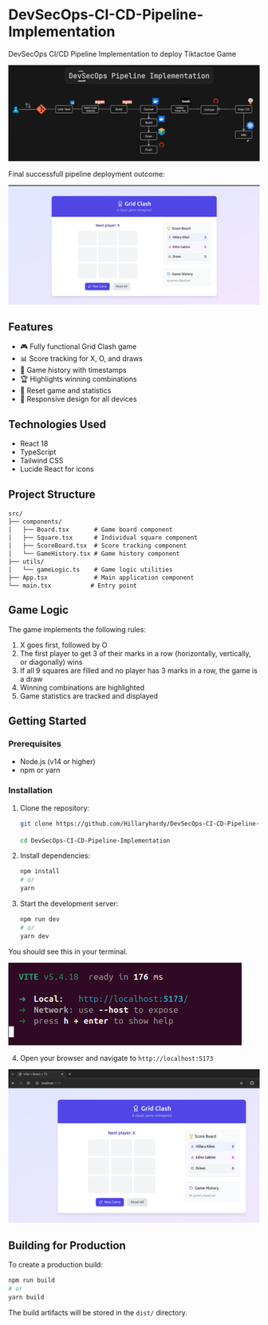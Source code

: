 # DevSecOps-CI-CD-Pipeline-Implementation
DevSecOps CI/CD Pipeline Implementation to deploy Tiktactoe Game


![Screenshot 2025-03-04 at 7 16 48 PM](images/Stracture.png)


Final successfull pipeline deployment outcome:

![image](images/deployed-sample.png)


## Features

- 🎮 Fully functional Grid Clash game
- 📊 Score tracking for X, O, and draws
- 📜 Game history with timestamps
- 🏆 Highlights winning combinations
- 🔄 Reset game and statistics
- 📱 Responsive design for all devices

## Technologies Used

- React 18
- TypeScript
- Tailwind CSS
- Lucide React for icons

## Project Structure

```
src/
├── components/
│   ├── Board.tsx       # Game board component
│   ├── Square.tsx      # Individual square component
│   ├── ScoreBoard.tsx  # Score tracking component
│   └── GameHistory.tsx # Game history component
├── utils/
│   └── gameLogic.ts    # Game logic utilities
├── App.tsx             # Main application component
└── main.tsx           # Entry point
```

## Game Logic

The game implements the following rules:

1. X goes first, followed by O
2. The first player to get 3 of their marks in a row (horizontally, vertically, or diagonally) wins
3. If all 9 squares are filled and no player has 3 marks in a row, the game is a draw
4. Winning combinations are highlighted
5. Game statistics are tracked and displayed


## Getting Started

### Prerequisites

- Node.js (v14 or higher)
- npm or yarn

### Installation

1. Clone the repository:
   ```bash
   git clone https://github.com/Hillaryhardy/DevSecOps-CI-CD-Pipeline-Implementation.git

   cd DevSecOps-CI-CD-Pipeline-Implementation
   ```

2. Install dependencies:
   ```bash
   npm install
   # or
   yarn
   ```

3. Start the development server:
   ```bash
   npm run dev
   # or
   yarn dev
   ```

 You should see this in your terminal.

![image](images/terminal.png)


4. Open your browser and navigate to `http://localhost:5173`

![image](images/localhost.png)


## Building for Production

To create a production build:

```bash
npm run build
# or
yarn build
```

The build artifacts will be stored in the `dist/` directory.